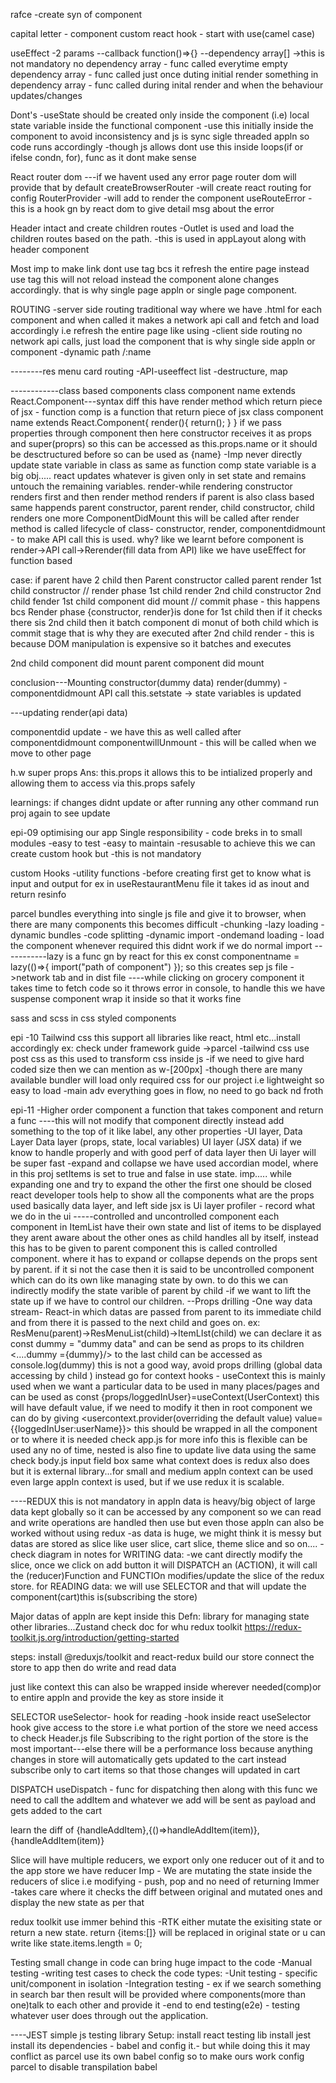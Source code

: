 rafce
-create syn of component

capital letter - component
custom react hook - start with use(camel case)

useEffect
-2 params
--callback function()=>{}
--dependency array[]
->this is not mandatory
no dependency array - func called everytime
empty dependency array - func called just once duting initial render
something in dependency array - func called during inital render and when the behaviour updates/changes

Dont's
-useState should be created only inside the component (i.e) local state variable inside the functional component
-use this initially inside the component to avoid inconsistency and js is sync sigle threaded appln so code runs accordingly
-though js allows dont use this inside loops(if or ifelse condn, for), func as it dont make sense

React router dom
---if we havent used any error page router dom will provide that by default
createBrowserRouter
-will create react routing for config
RouterProvider
-will add to render the component
useRouteError
-this is a hook gn by react dom to give detail msg about the error

Header intact and create children routes
-Outlet is used and load the children routes based on the path.
-this is used in appLayout along with header component

Most imp
to make link dont use <a>tag bcs it refresh the entire page instead use <Link to=""> tag this will not reload instead the component alone changes accordingly.
that is why single page appln or single page component.

ROUTING
-server side routing
traditional way where we have .html for each component and when called it makes a network api call and fetch and load accordingly i.e refresh the entire page like using <a>
-client side routing
no network api calls, just load the component <link> that is why single side appln or component
-dynamic path
/:name

--------res menu card routing
-API-useeffect
list
-destructure, map

------------class based components
class component name extends React.Component---syntax
diff
this have render method which return piece of jsx - function comp is a function that return piece of jsx
class component name extends React.Component{
render(){
return();
}
}
if we pass properties through component then here constructor receives it as props and super(proprs) so this can be accessed as this.props.name or it should be desctructured before so can be used as {name}
-Imp
never directly update state variable in class as same as function comp
state variable is a big obj..... react updates whatever is given only in set state and remains untouch the remaining variables.
render-while rendering constructor renders first and then render method renders
if parent is also class based same happends parent constructor, parent render, child constructor, child renders
one more ComponentDidMount this will be called after render method is called
lifecycle of class-
constructor,
render,
componentdidmount - to make API call this is used. why?
like we learnt before component is render->API call->Rerender(fill data from API) like we have useEffect for function based

case:
if parent have 2 child then
Parent constructor called
parent render
1st child constructor // render phase
1st child render
2nd child constructor
2nd child fender
1st child component did mount // commit phase - this happens bcs Render phase {constructor, render}is done for 1st child then if it checks there sis 2nd child then it batch component di monut of both child which is commit stage that is why they are executed after 2nd child render - this is because DOM manipulation is expensive so it batches and executes

2nd child component did mount
parent component did mount

conclusion---Mounting
constructor(dummy data)
render(dummy) -<html>
componentdidmount
API call
this.setstate -> state variables is updated

---updating
render(api data)

<html>
componentdid update - we have this as well called after componentdidmount
componentwillUnmount - this will be called when we move to other page

h.w
super props
Ans: this.props it allows this to be intialized properly and allowing them to access via this.props safely

learnings:
if changes didnt update or after running any other command run proj again to see update

epi-09 optimising our app
Single responsibility - code breks in to small modules
-easy to test
-easy to maintain
-resusable
to achieve this we can create custom hook but -this is not mandatory

custom Hooks
-utility functions
-before creating first get to know what is input and output for ex in useRestaurantMenu file it takes id as inout and return resinfo

parcel bundles everything into single js file and give it to browser, when there are many components this becomes difficult
-chunking
-lazy loading
-dynamic bundles
-code splitting
-dynamic import
-ondemand loading - load the component whenever required this didnt work if we do normal import
-----------lazy is a func gn by react for this
ex const componentname = lazy(()=>{
import("path of component")
});
so this creates sep js file ->network tab and in dist file
----while clicking on grocery component it takes time to fetch code so it throws error in console, to handle this we have suspense component
wrap it inside so that it works fine

sass and scss in css
styled components

epi -10
Tailwind css
this support all libraries like react, html etc...install accordingly
ex: check under framework guide ->parcel
-tailwind css use post css as this used to transform css inside js
-if we need to give hard coded size then we can mention as w-[200px]
-though there are many available bundler will load only required css for our project i.e lightweight so easy to load
-main adv everything goes in flow, no need to go back nd froth

epi-11
-Higher order component
a function that takes component and return a func
----this will not modify that component directly instead add something to the top of it like label, any other properties
-UI layer, Data Layer
Data layer (props, state, local variables)
UI layer (JSX data) if we know to handle properly and with good perf of data layer then Ui layer will be super fast
-expand and collapse we have used accordian model, where in this proj setItems is set to true and false in use state.
imp..... while expanding one and try to expand the other the first one should be closed
react developer tools help to show all the components what are the props used basically data layer, and left side jsx is Ui layer
profiler - record what we do in the ui
-----controlled and uncontrolled component
each component in ItemList have their own state and list of items to be displayed they arent aware about the other ones as child handles all by itself, instead this has to be given to parent component this is called controlled component. where it has to expand or collapse depends on the props sent by parent. if it si not the case then it is said to be uncontrolled component which can do its own like managing state by own.
to do this we can indirectly modify the state varible of parent by child
-if we want to lift the state up if we have to control our children.
--Props drilling
-One way data stream- React-in which datas are passed from parent to its immediate child and from there it is passed to the next child and goes on.
ex: ResMenu(parent)->ResMenuList(child)->ItemLIst(child) we can declare it as const dummy = "dummy data" and can be send as props to its children
<....dummy ={dummy}/> to the last child can be accessed as console.log(dummy)
this is not a good way, avoid props drilling (global data accessing by child ) instead go for context
hooks - useContext
this is mainly used when we want a particular data to be used in many places/pages and can be used as const {props/loggedInUser}=useContext(UserContext)
this will have default value, if we need to modify it then in root component we can do by giving <usercontext.provider(overriding the default value) value={{loggedInUser:userName}}> this should be wrapped in all the component or to where it is needed
check app.js for more info
this is flexible can be used any no of time, nested is also fine
to update live data using the same check body.js input field box
same what context does is redux also does but it is external library...for small and medium appln context can be used
even large appln context is used, but if we use redux it is scalable.

----REDUX
this is not mandatory in appln
data is heavy/big object of large data kept globally so it can be accessed by any component so we can read and write operations are handled then use but even those appln can also be worked without using redux
-as data is huge, we might think it is messy but datas are stored as slice like user slice, cart slice, theme slice and so on....
-check diagram in notes
for WRITING data:
-we cant directly modify the slice, once we click on add button it will DISPATCH an (ACTION),
it will call the (reducer)Function and FUNCTIOn modifies/update the slice of the redux store.
for READING data:
we will use SELECTOR and that will update the component(cart)this is(subscribing the store)

Major datas of appln are kept inside this
Defn:
library for managing state
other libraries...Zustand
check doc for whu redux toolkit https://redux-toolkit.js.org/introduction/getting-started

steps:
install @reduxjs/toolkit and react-redux
build our store
connect the store to app
then do write and read data

just like context this can also be wrapped inside wherever needed(comp)or to entire appln and provide the key as store inside it

SELECTOR
useSelector- hook for reading 
-hook inside react
useSelector hook give access to the store i.e what portion of the store we need access to
check Header.js file
Subscribing to the right portion of the store is the most important---else there will be a performance loss
because anything changes in store will automatically gets updated to the cart instead subscribe only to cart items so that those changes will updated in cart

DISPATCH
useDispatch - func for dispatching
then along with this func we need to call the addItem and whatever we add will be sent as payload and gets added to the cart

learn the diff of {handleAddItem},{()=>handleAddItem(item)},{handleAddItem(item)}

Slice will have multiple reducers, we export only one reducer out of it and to the app store we have reducer
Imp - We are mutating the state inside the reducers of slice i.e modifying - push, pop and no need of returning
Immer -takes care where it checks the diff between original and mutated ones and display the new state as per that

redux toolkit use immer behind this
-RTK either mutate the exisiting state or return a new state.
return {items:[]} will be replaced in original state or u can write like state.items.length = 0;


Testing
small change in code can bring huge impact to the code
-Manual testing
-writing test cases to check the code
types:
-Unit testing - specific unit/component in isolation
-Integration testing - ex if we search something in search bar then result will be provided where components(more than one)talk to each other and provide it
-end to end testing(e2e) - testing whatever user does through out the application.

----JEST simple js testing library
Setup:
install react testing lib
install jest
install its dependencies - babel and config it.- but while doing this it may conflict as parcel use its own babel config so to make ours work
config parcel to disable transpilation babel
